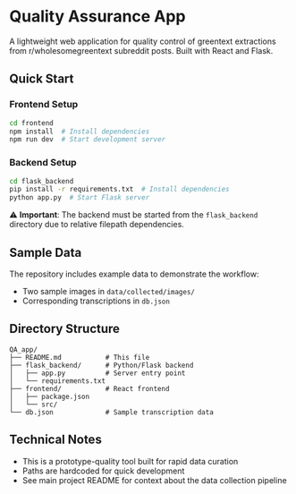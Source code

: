 # Quality Assurance App

A lightweight web application for quality control of greentext extractions from r/wholesomegreentext subreddit posts. Built with React and Flask.

## Quick Start

### Frontend Setup
```bash
cd frontend
npm install  # Install dependencies
npm run dev  # Start development server
```

### Backend Setup
```bash
cd flask_backend
pip install -r requirements.txt  # Install dependencies
python app.py  # Start Flask server
```

⚠️ **Important**: The backend must be started from the `flask_backend` directory due to relative filepath dependencies.

## Sample Data
The repository includes example data to demonstrate the workflow:
- Two sample images in `data/collected/images/`
- Corresponding transcriptions in `db.json`

## Directory Structure
```
QA_app/
├── README.md           # This file
├── flask_backend/      # Python/Flask backend
│   ├── app.py          # Server entry point
│   └── requirements.txt
├── frontend/           # React frontend
│   ├── package.json
│   └── src/
└── db.json             # Sample transcription data
```

## Technical Notes
- This is a prototype-quality tool built for rapid data curation
- Paths are hardcoded for quick development
- See main project README for context about the data collection pipeline
